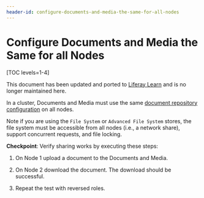 ```yaml
---
header-id: configure-documents-and-media-the-same-for-all-nodes
---
```


# Configure Documents and Media the Same for all Nodes

[TOC levels=1-4]

<aside class="alert alert-info">
  <span class="wysiwyg-color-blue120">This document has been updated and ported to <a href="https://learn.liferay.com/dxp/7.x/en/installation-and-upgrades/setting-up-liferay-dxp/clustering-for-high-availability/database-configuration-for-cluster-nodes.html">Liferay Learn</a> and is no longer maintained here.</span>
</aside>

In a cluster, Documents and Media must use the same
[document repository configuration](/docs/7-2/deploy/-/knowledge_base/d/document-repository-configuration)
on all nodes. 

Note if you are using the `File System` or `Advanced File System` stores, the
file system must be accessible from all nodes (i.e., a network share), support
concurrent requests, and file locking.

**Checkpoint**: Verify sharing works by executing these steps:

1.  On Node 1 upload a document to the Documents and Media.

2.  On Node 2 download the document. The download should be successful.

3.  Repeat the test with reversed roles.
